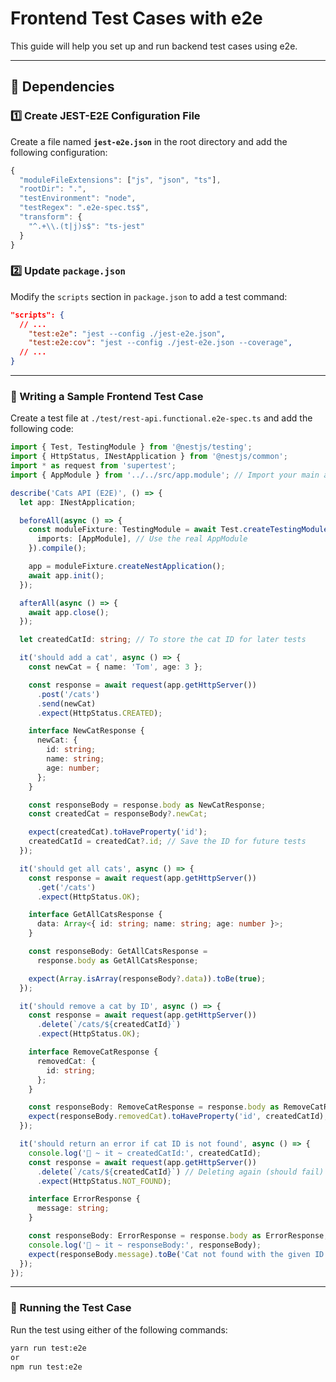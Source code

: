 # Frontend Test Cases with e2e

This guide will help you set up and run backend test cases using e2e.

---

## 📌 Dependencies

### 1️⃣ Create JEST-E2E Configuration File

Create a file named **`jest-e2e.json`** in the root directory and add the following configuration:

```ts
{
  "moduleFileExtensions": ["js", "json", "ts"],
  "rootDir": ".",
  "testEnvironment": "node",
  "testRegex": ".e2e-spec.ts$",
  "transform": {
    "^.+\\.(t|j)s$": "ts-jest"
  }
}
```

### 2️⃣ Update `package.json`

Modify the `scripts` section in `package.json` to add a test command:

```json
"scripts": {
  // ...
    "test:e2e": "jest --config ./jest-e2e.json",
    "test:e2e:cov": "jest --config ./jest-e2e.json --coverage",
  // ...
}
```

---

### 📝 Writing a Sample Frontend Test Case

Create a test file at `./test/rest-api.functional.e2e-spec.ts` and add the following code:

```ts
import { Test, TestingModule } from '@nestjs/testing';
import { HttpStatus, INestApplication } from '@nestjs/common';
import * as request from 'supertest';
import { AppModule } from '../../src/app.module'; // Import your main app module

describe('Cats API (E2E)', () => {
  let app: INestApplication;

  beforeAll(async () => {
    const moduleFixture: TestingModule = await Test.createTestingModule({
      imports: [AppModule], // Use the real AppModule
    }).compile();

    app = moduleFixture.createNestApplication();
    await app.init();
  });

  afterAll(async () => {
    await app.close();
  });

  let createdCatId: string; // To store the cat ID for later tests

  it('should add a cat', async () => {
    const newCat = { name: 'Tom', age: 3 };

    const response = await request(app.getHttpServer())
      .post('/cats')
      .send(newCat)
      .expect(HttpStatus.CREATED);

    interface NewCatResponse {
      newCat: {
        id: string;
        name: string;
        age: number;
      };
    }

    const responseBody = response.body as NewCatResponse;
    const createdCat = responseBody?.newCat;

    expect(createdCat).toHaveProperty('id');
    createdCatId = createdCat?.id; // Save the ID for future tests
  });

  it('should get all cats', async () => {
    const response = await request(app.getHttpServer())
      .get('/cats')
      .expect(HttpStatus.OK);

    interface GetAllCatsResponse {
      data: Array<{ id: string; name: string; age: number }>;
    }

    const responseBody: GetAllCatsResponse =
      response.body as GetAllCatsResponse;

    expect(Array.isArray(responseBody?.data)).toBe(true);
  });

  it('should remove a cat by ID', async () => {
    const response = await request(app.getHttpServer())
      .delete(`/cats/${createdCatId}`)
      .expect(HttpStatus.OK);

    interface RemoveCatResponse {
      removedCat: {
        id: string;
      };
    }

    const responseBody: RemoveCatResponse = response.body as RemoveCatResponse;
    expect(responseBody.removedCat).toHaveProperty('id', createdCatId);
  });

  it('should return an error if cat ID is not found', async () => {
    console.log('🚀 ~ it ~ createdCatId:', createdCatId);
    const response = await request(app.getHttpServer())
      .delete(`/cats/${createdCatId}`) // Deleting again (should fail)
      .expect(HttpStatus.NOT_FOUND);

    interface ErrorResponse {
      message: string;
    }

    const responseBody: ErrorResponse = response.body as ErrorResponse;
    console.log('🚀 ~ it ~ responseBody:', responseBody);
    expect(responseBody.message).toBe('Cat not found with the given ID!');
  });
});
```

---

### 🚀 Running the Test Case

Run the test using either of the following commands:

```sh
yarn run test:e2e
or
npm run test:e2e
```
